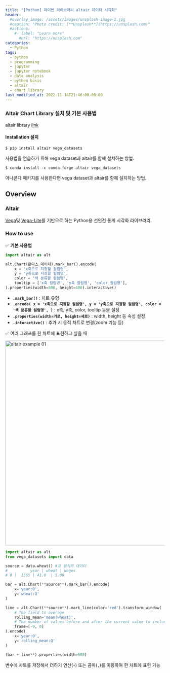 ```yaml
---
title: "[Python] 파이썬 라이브러리 altair 데이터 시각화"
header:
  #overlay_image: /assets/images/unsplash-image-1.jpg
  #caption: "Photo credit: [**Unsplash**](https://unsplash.com)"
  #actions:
    #- label: "Learn more"
      #url: "https://unsplash.com"
categories:
  - Python
tags:
  - python
  - programming
  - jupyter
  - jupyter notebook
  - data analysis
  - python basic
  - altair
  - chart library
last_modified_at: 2022-11-14T21:46:00-00:00
---
```

   
### Altair Chart Library 설치 및 기본 사용법   
   
altair library [link](https://altair-viz.github.io/index.html)   
   
#### Installation 설치
   
```
$ pip install altair vega_datasets
```
사용법을 연습하기 위해 vega dataset과 altair를 함께 설치하는 방법.   
   
```
$ conda install -c conda-forge altair vega_datasets
```
아나콘다 패키지를 사용한다면 vega dataset과 altair를 함께 설치하는 방법.   
      
      
## Overview

### Altair   
   
[Vega](http://vega.github.io/vega)및 [Vega-Lite](http://vega.github.io/vega-lite)를 기반으로 하는 Python용 선언전 통계 시각화 라이브러리.   
   
### How to use   
   
   
✅ **기본 사용법**
   
```python
import altair as alt

alt.Chart(판다스 데이터).mark_bar().encode(
	x = 'x축으로 지정할 컬럼명',
	y = 'y축으로 지정할 컬럼명',
	color = '색 분류할 컬럼명',
	tooltip = ['x축 컬럼명', 'y축 컬럼명', 'color 컬럼명'],
).properties(width=800, height=400).interactive()
```
   
- **`.mark_bar()`** : 차트 유형
- **`.encode(
	x = 'x축으로 지정할 컬럼명',
	y = 'y축으로 지정할 컬럼명',
	color = '색 분류할 컬럼명',
)`** : x축, y축, color, tooltip 등을 설정
- **`.properties(width=가로, height=세로)`** : width, height 등 속성 설정
- **`.interactive()`** : 추가 시 동적 차트로 변경(zoom 기능 등)

   
   
✅ 여러 그래프를 한 차트에 표현하고 싶을 때   
   
<img width="646" alt="altair example 01" src="https://user-images.githubusercontent.com/97453781/201663453-aabc2ce5-1e8c-4e1e-a48c-4aa221b75a34.png">
   
```python
import altair as alt
from vega_datasets import data

source = data.wheat() #표 형식의 데이터 
#		   year | wheat | wages 
# 0 |  1565 | 41.0  | 5.00 

bar = alt.Chart(**source**).mark_bar().encode(
    x='year:O',
    y='wheat:Q'
)

line = alt.Chart(**source**).mark_line(color='red').transform_window(
    # The field to average
    rolling_mean='mean(wheat)',
    # The number of values before and after the current value to include.
    frame=[-9, 0]
).encode(
    x='year:O',
    y='rolling_mean:Q'
)

(bar + line**).properties(width=600)
```
   
변수에 차트를 저장해서 더하기 연산(`+`) 또는 콤마(`,`)를 이용하여 한 차트에 표현 가능   
   
